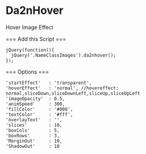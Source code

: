 Da2nHover
=========

Hover Image Effect

=== Add this Script ===
```
jQuery(function(){
  jQuery('.NameClassImages').da2nhover();
});
```



=== Options ===
```
'startEffect'   : 'transparent', 
'hoverEffect'   : 'normal', //hovereffect: normal,sliceDown,sliceDownLeft,sliceUp,sliceUpLeft 
'imageOpacity'  : 0.5, 
'animSpeed'     : 300, 
'fillColor'     : '#000', 
'textColor'     : '#fff', 
'overlayText'   : '', 
'slices'        : 10, 
'boxCols'       : 5, 
'boxRows'       : 3, 
'MarginOut'     : 10, 
'ShadowOut'     : 10 
```
